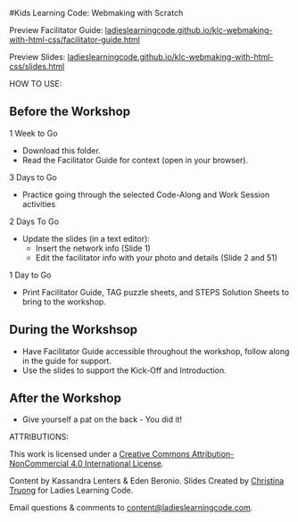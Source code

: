 #Kids Learning Code: Webmaking with Scratch

Preview Facilitator Guide: <a href="https://ladieslearningcode.github.io/klc-webmaking-with-html-css/facilitator-guide.html">ladieslearningcode.github.io/klc-webmaking-with-html-css/facilitator-guide.html</a>

Preview Slides: <a href="https://ladieslearningcode.github.io/klc-webmaking-with-html-css/slides.html">ladieslearningcode.github.io/klc-webmaking-with-html-css/slides.html</a>

HOW TO USE:
## Before the Workshop
1 Week to Go

* Download this folder.
* Read the Facilitator Guide for context (open in your browser).

3 Days to Go

* Practice going through the selected Code-Along and Work Session activities

2 Days To Go

* Update the slides (in a text editor):
    * Insert the network info (Slide 1)
    * Edit the facilitator info with your photo and details (Slide 2 and 51)

1 Day to Go

* Print Facilitator Guide, TAG puzzle sheets, and STEPS Solution Sheets to bring to the workshop.

## During the Workshsop
* Have Facilitator Guide accessible throughout the workshop, follow along in the guide for support.
* Use the slides to support the Kick-Off and Introduction.

## After the Workshop
* Give yourself a pat on the back - You did it!


ATTRIBUTIONS:

This work is licensed under a <a rel="license" href="http://creativecommons.org/licenses/by-nc/4.0/">Creative Commons Attribution-NonCommercial 4.0 International License</a>.

Content by Kassandra Lenters & Eden Beronio. Slides Created by [Christina Truong](http://twitter.com/christinatruong) for Ladies Learning Code.

Email questions & comments to <content@ladieslearningcode.com>.
